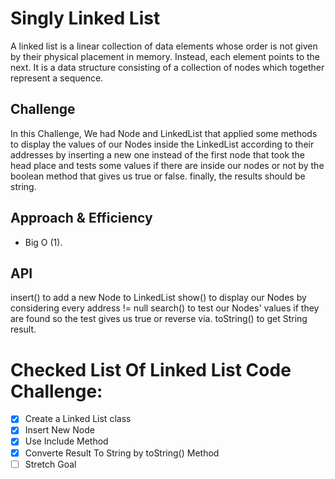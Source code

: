 # Singly Linked List
A linked list is a linear collection of data elements whose order is not given by their physical placement in memory. Instead, each element points to the next. It is a data structure consisting of a collection of nodes which together represent a sequence.
## Challenge
In this Challenge, We had Node and LinkedList that applied some methods to display the values of our Nodes inside the LinkedList according to their addresses by inserting a new one instead of the first node that took the head place and tests some values if there are inside our nodes or not by the boolean method that gives us true or false.
finally, the results should be string.

## Approach & Efficiency
- Big O (1).

## API
insert()
to add a new Node to LinkedList 
show()
to display our Nodes by considering every address != null 
search()
to test our Nodes' values if they are found so the test gives us true or reverse via.
toString()
to get String result.

# Checked List Of Linked List Code Challenge:

- [x] Create a Linked List class
- [x] Insert New Node 
- [x] Use Include Method
- [x] Converte Result To String by toString() Method
- [ ] Stretch Goal
